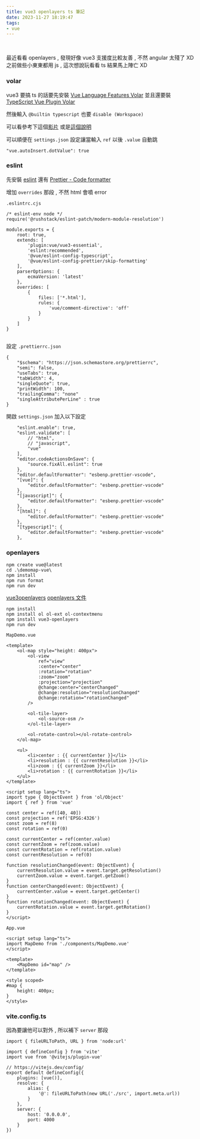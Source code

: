 ```yaml
---
title: vue3 openlayers ts 筆記
date: 2023-11-27 18:19:47
tags:
- vue
---
```

&nbsp;
<!-- more -->
最近看看 openlayers , 發現好像 vue3 支援度比較友善 , 不然 angular 太殘了 XD
之前做些小東東都用 js , 這次想說玩看看 ts 結果馬上陣亡 XD

### volar
vue3 要搞 ts 的話要先安裝 [Vue Language Features Volar](https://marketplace.visualstudio.com/items?itemName=Vue.volar)
並且還要裝 [TypeScript Vue Plugin Volar](https://marketplace.visualstudio.com/items?itemName=Vue.vscode-typescript-vue-plugin)

然後輸入 `@builtin typescript` 也要 `disable (Workspace)`

可以看參考下這個[影片](https://vueschool.io/lessons/volar-the-official-language-feature-extension-for-vs-code)
或是[這個說明](https://vuejs.org/guide/typescript/overview.html)

可以順便在 `settings.json` 設定讓當輸入 `ref` 以後 `.value` 自動跳
```
"vue.autoInsert.dotValue": true
```

### eslint
先安裝 [eslint](https://marketplace.visualstudio.com/items?itemName=dbaeumer.vscode-eslint)
還有 [Prettier - Code formatter](https://marketplace.visualstudio.com/items?itemName=esbenp.prettier-vscode)

增加 `overrides` 那段 , 不然 html 會噴 error

`.eslintrc.cjs`
```
/* eslint-env node */
require('@rushstack/eslint-patch/modern-module-resolution')

module.exports = {
	root: true,
	extends: [
		'plugin:vue/vue3-essential',
		'eslint:recommended',
		'@vue/eslint-config-typescript',
		'@vue/eslint-config-prettier/skip-formatting'
	],
	parserOptions: {
		ecmaVersion: 'latest'
	},
	overrides: [
		{
			files: ['*.html'],
			rules: {
				'vue/comment-directive': 'off'
			}
		}
	]
}


```

設定 `.prettierrc.json`
```
{
    "$schema": "https://json.schemastore.org/prettierrc",
    "semi": false,
    "useTabs": true,
    "tabWidth": 4,
    "singleQuote": true,
    "printWidth": 100,
    "trailingComma": "none"
    "singleAttributePerLine" : true
}
```


開啟 `settings.json` 加入以下設定
```
    "eslint.enable": true,
    "eslint.validate": [
        // "html",
        // "javascript",
        "vue"
    ],
    "editor.codeActionsOnSave": {
        "source.fixAll.eslint": true
    },
    "editor.defaultFormatter": "esbenp.prettier-vscode",
    "[vue]": {
        "editor.defaultFormatter": "esbenp.prettier-vscode"
    },
    "[javascript]": {
        "editor.defaultFormatter": "esbenp.prettier-vscode"
    },
    "[html]": {
        "editor.defaultFormatter": "esbenp.prettier-vscode"
    },
    "[typescript]": {
        "editor.defaultFormatter": "esbenp.prettier-vscode"
    },
```


### openlayers

```
npm create vue@latest
cd .\demomap-vue\
npm install
npm run format
npm run dev
```

[vue3openlayers](https://vue3openlayers.netlify.app/get-started.html)
[openlayers 文件](https://openlayers.org/en/latest/apidoc/module-ol_View.html)
```
npm install
npm install ol ol-ext ol-contextmenu
npm install vue3-openlayers
npm run dev
```

`MapDemo.vue`
```
<template>
	<ol-map style="height: 400px">
		<ol-view
			ref="view"
			:center="center"
			:rotation="rotation"
			:zoom="zoom"
			:projection="projection"
			@change:center="centerChanged"
			@change:resolution="resolutionChanged"
			@change:rotation="rotationChanged"
		/>

		<ol-tile-layer>
			<ol-source-osm />
		</ol-tile-layer>

		<ol-rotate-control></ol-rotate-control>
	</ol-map>

	<ul>
		<li>center : {{ currentCenter }}</li>
		<li>resolution : {{ currentResolution }}</li>
		<li>zoom : {{ currentZoom }}</li>
		<li>rotation : {{ currentRotation }}</li>
	</ul>
</template>

<script setup lang="ts">
import type { ObjectEvent } from 'ol/Object'
import { ref } from 'vue'

const center = ref([40, 40])
const projection = ref('EPSG:4326')
const zoom = ref(8)
const rotation = ref(0)

const currentCenter = ref(center.value)
const currentZoom = ref(zoom.value)
const currentRotation = ref(rotation.value)
const currentResolution = ref(0)

function resolutionChanged(event: ObjectEvent) {
	currentResolution.value = event.target.getResolution()
	currentZoom.value = event.target.getZoom()
}
function centerChanged(event: ObjectEvent) {
	currentCenter.value = event.target.getCenter()
}
function rotationChanged(event: ObjectEvent) {
	currentRotation.value = event.target.getRotation()
}
</script>
```

`App.vue`
```
<script setup lang="ts">
import MapDemo from './components/MapDemo.vue'
</script>

<template>
	<MapDemo id="map" />
</template>

<style scoped>
#map {
	height: 400px;
}
</style>
```



### vite.config.ts
因為要讓他可以對外 , 所以補下 `server` 那段

```
import { fileURLToPath, URL } from 'node:url'

import { defineConfig } from 'vite'
import vue from '@vitejs/plugin-vue'

// https://vitejs.dev/config/
export default defineConfig({
	plugins: [vue()],
	resolve: {
		alias: {
			'@': fileURLToPath(new URL('./src', import.meta.url))
		}
	},
	server: {
		host: '0.0.0.0',
		port: 4000
	}
})
```
